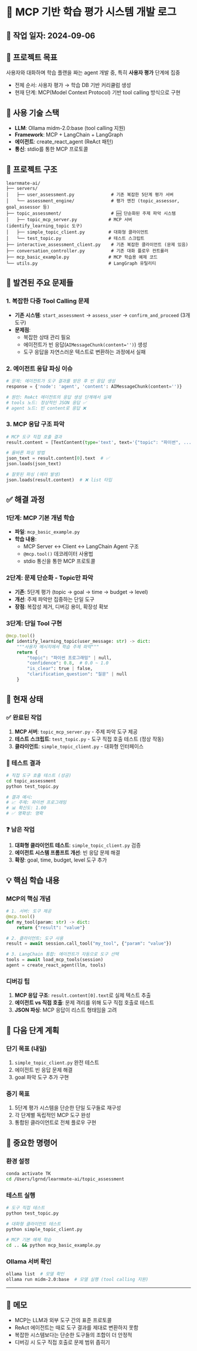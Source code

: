 # 🎯 MCP 기반 학습 평가 시스템 개발 로그

## 📅 작업 일자: 2024-09-06

## 🎯 프로젝트 목표
사용자와 대화하며 학습 플랜을 짜는 agent 개발 중, 특히 **사용자 평가** 단계에 집중
- 전체 순서: 사용자 평가 → 학습 DB 기반 커리큘럼 생성
- 현재 단계: MCP(Model Context Protocol) 기반 tool calling 방식으로 구현

## 🔧 사용 기술 스택
- **LLM**: Ollama midm-2.0:base (tool calling 지원)
- **Framework**: MCP + LangChain + LangGraph
- **에이전트**: create_react_agent (ReAct 패턴)
- **통신**: stdio를 통한 MCP 프로토콜

## 📂 프로젝트 구조
```
learnmate-ai/
├── servers/
│   ├── user_assessment.py              # 기존 복잡한 5단계 평가 서버
│   └── assessment_engine/              # 평가 엔진 (topic_assessor, goal_assessor 등)
├── topic_assessment/                   # 🆕 단순화된 주제 파악 시스템
│   ├── topic_mcp_server.py            # MCP 서버 (identify_learning_topic 도구)
│   ├── simple_topic_client.py         # 대화형 클라이언트
│   └── test_topic.py                  # 테스트 스크립트
├── interactive_assessment_client.py    # 기존 복잡한 클라이언트 (문제 있음)
├── conversation_controller.py          # 기존 대화 플로우 컨트롤러
├── mcp_basic_example.py               # MCP 학습용 예제 코드
└── utils.py                           # LangGraph 유틸리티
```

## 🚨 발견된 주요 문제들

### 1. **복잡한 다중 Tool Calling 문제**
- **기존 시스템**: `start_assessment` → `assess_user` → `confirm_and_proceed` (3개 도구)
- **문제점**: 
  - 복잡한 상태 관리 필요
  - 에이전트가 빈 응답(`AIMessageChunk(content='')`) 생성
  - 도구 응답을 자연스러운 텍스트로 변환하는 과정에서 실패

### 2. **에이전트 응답 파싱 이슈**
```python
# 문제: 에이전트가 도구 결과를 받은 후 빈 응답 생성
response = {'node': 'agent', 'content': AIMessageChunk(content='')}

# 원인: ReAct 에이전트의 응답 생성 단계에서 실패
# tools 노드: 정상적인 JSON 응답 ✅
# agent 노드: 빈 content로 응답 ❌
```

### 3. **MCP 응답 구조 파악**
```python
# MCP 도구 직접 호출 결과
result.content = [TextContent(type='text', text='{"topic": "파이썬", ...}')]

# 올바른 파싱 방법
json_text = result.content[0].text  # ✅
json.loads(json_text)

# 잘못된 파싱 (에러 발생)
json.loads(result.content)  # ❌ list 타입
```

## ✅ 해결 과정

### 1단계: MCP 기본 개념 학습
- **파일**: `mcp_basic_example.py` 
- **학습 내용**: 
  - MCP Server ↔ Client ↔ LangChain Agent 구조
  - `@mcp.tool()` 데코레이터 사용법
  - stdio 통신을 통한 MCP 프로토콜

### 2단계: 문제 단순화 - Topic만 파악
- **기존**: 5단계 평가 (topic → goal → time → budget → level)
- **개선**: 주제 파악만 집중하는 단일 도구
- **장점**: 복잡성 제거, 디버깅 용이, 확장성 확보

### 3단계: 단일 Tool 구현
```python
@mcp.tool()
def identify_learning_topic(user_message: str) -> dict:
    """사용자 메시지에서 학습 주제 파악"""
    return {
        "topic": "파이썬 프로그래밍" | null,
        "confidence": 0.8,  # 0.0 ~ 1.0
        "is_clear": true | false,
        "clarification_question": "질문" | null
    }
```

## 🎯 현재 상태

### ✅ 완료된 작업
1. **MCP 서버**: `topic_mcp_server.py` - 주제 파악 도구 제공
2. **테스트 스크립트**: `test_topic.py` - 도구 직접 호출 테스트 (정상 작동)
3. **클라이언트**: `simple_topic_client.py` - 대화형 인터페이스

### 🔧 테스트 결과
```bash
# 직접 도구 호출 테스트 (성공)
cd topic_assessment
python test_topic.py

# 결과 예시:
# 📈 주제: 파이썬 프로그래밍
# 📊 확신도: 1.00
# ✅ 명확성: 명확
```

### ❓ 남은 작업
1. **대화형 클라이언트 테스트**: `simple_topic_client.py` 검증
2. **에이전트 시스템 프롬프트 개선**: 빈 응답 문제 해결
3. **확장**: goal, time, budget, level 도구 추가

## 💡 핵심 학습 내용

### MCP의 핵심 개념
```python
# 1. 서버: 도구 제공
@mcp.tool()
def my_tool(param: str) -> dict:
    return {"result": "value"}

# 2. 클라이언트: 도구 사용  
result = await session.call_tool("my_tool", {"param": "value"})

# 3. LangChain 통합: 에이전트가 자동으로 도구 선택
tools = await load_mcp_tools(session)
agent = create_react_agent(llm, tools)
```

### 디버깅 팁
1. **MCP 응답 구조**: `result.content[0].text`로 실제 텍스트 추출
2. **에이전트 vs 직접 호출**: 문제 격리를 위해 도구 직접 호출로 테스트
3. **JSON 파싱**: MCP 응답이 리스트 형태임을 고려

## 🚀 다음 단계 계획

### 단기 목표 (내일)
1. `simple_topic_client.py` 완전 테스트
2. 에이전트 빈 응답 문제 해결
3. goal 파악 도구 추가 구현

### 중기 목표
1. 5단계 평가 시스템을 단순한 단일 도구들로 재구성
2. 각 단계별 독립적인 MCP 도구 완성
3. 통합된 클라이언트로 전체 플로우 구현

## 📝 중요한 명령어

### 환경 설정
```bash
conda activate TK
cd /Users/lgrnd/learnmate-ai/topic_assessment
```

### 테스트 실행
```bash
# 도구 직접 테스트
python test_topic.py

# 대화형 클라이언트 테스트  
python simple_topic_client.py

# MCP 기본 예제 학습
cd .. && python mcp_basic_example.py
```

### Ollama 서버 확인
```bash
ollama list  # 모델 확인
ollama run midm-2.0:base  # 모델 실행 (tool calling 지원)
```

---

## 📌 메모
- MCP는 LLM과 외부 도구 간의 표준 프로토콜
- ReAct 에이전트는 때로 도구 결과를 제대로 변환하지 못함 
- 복잡한 시스템보다는 단순한 도구들의 조합이 더 안정적
- 디버깅 시 도구 직접 호출로 문제 범위 좁히기